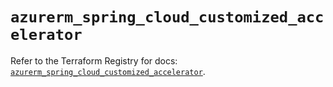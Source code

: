 # `azurerm_spring_cloud_customized_accelerator`

Refer to the Terraform Registry for docs: [`azurerm_spring_cloud_customized_accelerator`](https://registry.terraform.io/providers/hashicorp/azurerm/3.95.0/docs/resources/spring_cloud_customized_accelerator).
